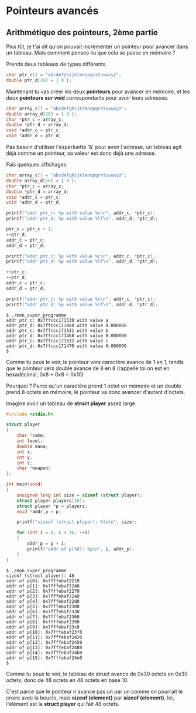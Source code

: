 # Pointeurs avancés

## Arithmétique des pointeurs, 2ème partie

Plus tôt, je t'ai dit qu'on pouvait incrémenter un pointeur pour avancer dans un
tableau. Mais comment penses-tu que cela se passe en mémoire ?

Prends deux tableaux de types différents.

```c
char ptr_c[] = "abcdefghijklmnopqrstuvwxyz";
double ptr_d[26] = { 0 };
```

Maintenant tu vas créer les deux **pointeurs** pour avancer en mémoire, et les
deux **pointeurs sur void** correspondants pour avoir leurs adresses.

```c
char array_c[] = "abcdefghijklmnopqrstuvwxyz";
double array_d[26] = { 0 };
char *ptr_c = array_c;
double *ptr_d = array_d;
void *addr_c = ptr_c;
void *addr_d = ptr_d;

```

Pas besoin d'utiliser l'esperluette '&' pour avoir l'adresse, un tableau agit
déjà comme un pointeur, sa valeur est donc déjà une adresse.

Fais quelques affichages.

```c
char array_c[] = "abcdefghijklmnopqrstuvwxyz";
double array_d[26] = { 0 };
char *ptr_c = array_c;
double *ptr_d = array_d;
void *addr_c = ptr_c;
void *addr_d = ptr_d;

printf("addr ptr_c: %p with value %c\n", addr_c, *ptr_c);
printf("addr ptr_d: %p with value %lf\n", addr_d, *ptr_d);

ptr_c = ptr_c + 1;
++ptr_d;
addr_c = ptr_c;
addr_d = ptr_d;

printf("addr ptr_c: %p with value %c\n", addr_c, *ptr_c);
printf("addr ptr_d: %p with value %lf\n", addr_d, *ptr_d);

++ptr_c;
++ptr_d;
addr_c = ptr_c;
addr_d = ptr_d;

printf("addr ptr_c: %p with value %c\n", addr_c, *ptr_c);
printf("addr ptr_d: %p with value %lf\n", addr_d, *ptr_d);
```
```text
$ ./mon_super_programme
addr ptr_c: 0x7ffccc171530 with value a
addr ptr_d: 0x7ffccc171460 with value 0.000000
addr ptr_c: 0x7ffccc171531 with value b
addr ptr_d: 0x7ffccc171468 with value 0.000000
addr ptr_c: 0x7ffccc171532 with value c
addr ptr_d: 0x7ffccc171470 with value 0.000000
$
```

Comme tu peux le voir, le pointeur vers caractère avance de 1 en 1, tandis que
le pointeur vers double avance de 8 en 8 (rappelle toi on est en hexadécimal,
0x8 + 0x8 = 0x10)

Pourquoi ? Parce qu'un caractère prend 1 octet en mémoire et un double prend 8
octets en mémoire, le pointeur va donc avancer d'autant d'octets.

Imagine avoir un tableau de **struct player** assez large.

```c
#include <stdio.h>

struct player
{
    char *name;
    int level;
    double mana;
    int x;
    int y;
    int z;
    char *weapon;
};

int main(void)
{
    unsigned long int size = sizeof (struct player);
    struct player players[16];
    struct player *p = players;
    void *addr_p = p;

    printf("sizeof (struct player): %lu\n", size);

    for (int i = 0; i < 16; ++i)
    {
        addr_p = p + i;
        printf("addr of p[%d]: %p\n", i, addr_p);
    }
}
```

```text
$ ./mon_super_programme
sizeof (struct player): 48
addr of p[0]: 0x7fffebaf2210
addr of p[1]: 0x7fffebaf2240
addr of p[2]: 0x7fffebaf2270
addr of p[3]: 0x7fffebaf22a0
addr of p[4]: 0x7fffebaf22d0
addr of p[5]: 0x7fffebaf2300
addr of p[6]: 0x7fffebaf2330
addr of p[7]: 0x7fffebaf2360
addr of p[8]: 0x7fffebaf2390
addr of p[9]: 0x7fffebaf23c0
addr of p[10]: 0x7fffebaf23f0
addr of p[11]: 0x7fffebaf2420
addr of p[12]: 0x7fffebaf2450
addr of p[13]: 0x7fffebaf2480
addr of p[14]: 0x7fffebaf24b0
addr of p[15]: 0x7fffebaf24e0
$
```

Comme tu peux le voir, le tableau de struct avance de 0x30 octets en 0x30 octets,
donc de 48 octets en 48 octets en base 10.

C'est parce que le pointeur n'avance pas un par un comme on pourrait le croire
avec la boucle, mais **sizeof (element)** par **sizeof (element)**. Ici,
l'élément est la **struct player** qui fait 48 octets.
